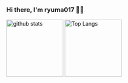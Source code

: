### Hi there, I'm ryuma017 👋🏻
<p align="left"> 
  <img alt="github stats" height="150px" src="https://github-readme-stats.vercel.app/api?username=ryuma017&count_private=true&show_icons=true&theme=default" />
  <img alt="Top Langs" height="150px" src="https://github-readme-stats.vercel.app/api/top-langs/?username=ryuma017&show_icons=true&theme=default" />
</p>
